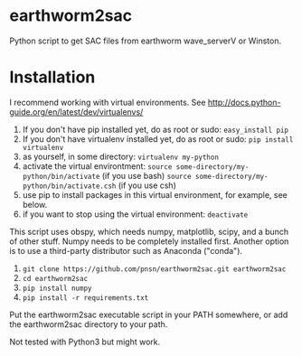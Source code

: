 # earthworm2sac
Python script to get SAC files from earthworm wave_serverV or Winston. 

# Installation
I recommend working with virtual environments. See  http://docs.python-guide.org/en/latest/dev/virtualenvs/
1. If you don't have pip installed yet, do as root or sudo:
`easy_install pip`
2. If you don't have virtualenv installed yet, do as root or sudo:
`pip install virtualenv`
3. as yourself, in some directory:
`virtualenv my-python`
4. activate the virtual environtment:
`source some-directory/my-python/bin/activate` (if you use bash)
`source some-directory/my-python/bin/activate.csh` (if you use csh)
5. use pip to install packages in this virtual environment, for example, see below.
6. if you want to stop using the virtual environment:
`deactivate`



This script uses obspy, which needs numpy, matplotlib, scipy, and a bunch of 
other stuff. Numpy needs to be completely installed first.
Another option is to use a third-party distributor such as Anaconda ("conda").

1. `git clone https://github.com/pnsn/earthworm2sac.git earthworm2sac`
2. `cd earthworm2sac`
3. `pip install numpy`
4. `pip install -r requirements.txt`

Put the earthworm2sac executable script in your PATH somewhere, or add the earthworm2sac directory to your path.

Not tested with Python3 but might work.
